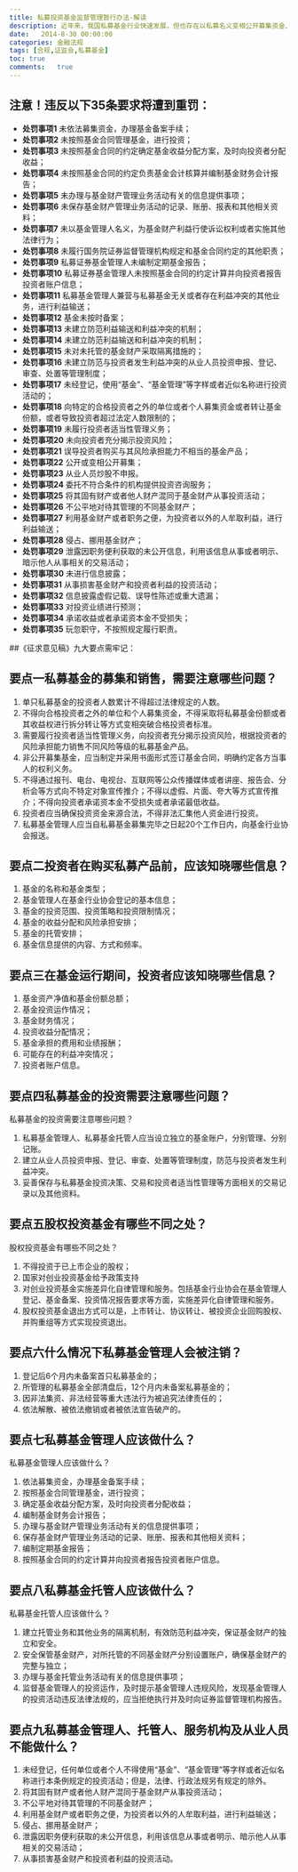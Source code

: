 ```yaml
---
title: 私募投资基金监督管理暂行办法-解读
description: 近年来，我国私募基金行业快速发展，但也存在以私募名义变相公开募集资金、部分私募基金资金募集和投资运作不规范等问题，有必要制定专门的行政法规，为规范私募基金活动、保护投资者合法权益提供有效的法律依据。 8月30日，国务院法制办公室发布了《私募投资基金管理暂行条例（征求意见稿）》，共计11章58条，分别从私募基金管理人和托管人的职责、资金募集、投资运作、信息提供、行业自律、监督管理、法律责任等方面确立了监管规则，这意味着私募基金业的顶层设计即将落地。
date:	2014-8-30 00:00:00
categories:	金融法规
tags: [合规,证监会,私募基金]
toc: true
comments:	true
---
```



## 注意！违反以下35条要求将遭到重罚：

* **处罚事项1** 未依法募集资金，办理基金备案手续；
* **处罚事项2** 未按照基金合同管理基金，进行投资；
* **处罚事项3** 未按照基金合同的约定确定基金收益分配方案，及时向投资者分配收益；
* **处罚事项4** 未按照基金合同的约定负责基金会计核算并编制基金财务会计报告；
* **处罚事项5** 未办理与基金财产管理业务活动有关的信息提供事项；
* **处罚事项6** 未保存基金财产管理业务活动的记录、账册、报表和其他相关资料；
* **处罚事项7** 未以基金管理人名义，为基金财产利益行使诉讼权利或者实施其他法律行为；
* **处罚事项8** 未履行国务院证券监督管理机构规定和基金合同约定的其他职责；
* **处罚事项9** 私募证券基金管理人未编制定期基金报告；
* **处罚事项10** 私募证券基金管理人未按照基金合同的约定计算并向投资者报告投资者账户信息；
* **处罚事项11** 私募基金管理人兼营与私募基金无关或者存在利益冲突的其他业务，进行利益输送；
* **处罚事项12** 基金未按时备案；
* **处罚事项13** 未建立防范利益输送和利益冲突的机制；
* **处罚事项14** 未建立防范利益输送和利益冲突的机制；
* **处罚事项15** 未对未托管的基金财产采取隔离措施的；
* **处罚事项16** 未建立防范与投资者发生利益冲突的从业人员投资申报、登记、审查、处置等管理制度；
* **处罚事项17** 未经登记，使用“基金”、“基金管理”等字样或者近似名称进行投资活动的；
* **处罚事项18** 向特定的合格投资者之外的单位或者个人募集资金或者转让基金份额，或者导致投资者超过法定人数限制的；
* **处罚事项19** 未履行投资者适当性管理义务；
* **处罚事项20** 未向投资者充分揭示投资风险；
* **处罚事项21** 误导投资者购买与其风险承担能力不相当的基金产品；
* **处罚事项22** 公开或变相公开募集；
* **处罚事项23** 从业人员炒股不申报。
* **处罚事项24** 委托不符合条件的机构提供投资咨询服务；
* **处罚事项25** 将其固有财产或者他人财产混同于基金财产从事投资活动；
* **处罚事项26** 不公平地对待其管理的不同基金财产；
* **处罚事项27** 利用基金财产或者职务之便，为投资者以外的人牟取利益，进行利益输送；
* **处罚事项28** 侵占、挪用基金财产；
* **处罚事项29** 泄露因职务便利获取的未公开信息，利用该信息从事或者明示、暗示他人从事相关的交易活动；
* **处罚事项30** 未进行信息披露；
* **处罚事项31** 从事损害基金财产和投资者利益的投资活动；
* **处罚事项32** 信息披露虚假记载、误导性陈述或重大遗漏；
* **处罚事项33** 对投资业绩进行预测；
* **处罚事项34** 承诺收益或者承诺资本金不受损失；
* **处罚事项35** 玩忽职守，不按照规定履行职责。

##《征求意见稿》九大要点需牢记：

## 要点一私募基金的募集和销售，需要注意哪些问题？

1. 单只私募基金的投资者人数累计不得超过法律规定的人数。
2. 不得向合格投资者之外的单位和个人募集资金，不得采取将私募基金份额或者其收益权进行拆分转让等方式变相突破合格投资者标准。
3. 需要履行投资者适当性管理义务，向投资者充分揭示投资风险，根据投资者的风险承担能力销售不同风险等级的私募基金产品。
4. 非公开募集基金，应当制定并采用书面形式签订基金合同，明确约定各方当事人的权利义务。
5. 不得通过报刊、电台、电视台、互联网等公众传播媒体或者讲座、报告会、分析会等方式向不特定对象宣传推介；不得以虚假、片面、夸大等方式宣传推介；不得向投资者承诺资本金不受损失或者承诺最低收益。
6. 投资者应当确保投资资金来源合法，不得非法汇集他人资金进行投资。
7. 私募基金管理人应当自私募基金募集完毕之日起20个工作日内，向基金行业协会报送。

## 要点二投资者在购买私募产品前，应该知晓哪些信息？

1. 基金的名称和基金类型；
2. 基金管理人在基金行业协会登记的基本信息；
3. 基金的投资范围、投资策略和投资限制情况；
4. 基金的收益分配和风险承担安排；
5. 基金的托管安排；
6. 基金信息提供的内容、方式和频率。

## 要点三在基金运行期间，投资者应该知晓哪些信息？

1. 基金资产净值和基金份额总额；
2. 基金投资运作情况；
3. 基金财务情况；
4. 投资收益分配情况；
5. 基金承担的费用和业绩报酬；
6. 可能存在的利益冲突情况；
7. 投资者账户信息。

## 要点四私募基金的投资需要注意哪些问题？

私募基金的投资需要注意哪些问题？

1. 私募基金管理人、私募基金托管人应当设立独立的基金账户，分别管理、分别记账。
2. 建立从业人员投资申报、登记、审查、处置等管理制度，防范与投资者发生利益冲突。
3. 妥善保存与私募基金投资决策、交易和投资者适当性管理等方面相关的交易记录以及其他资料。

## 要点五股权投资基金有哪些不同之处？

股权投资基金有哪些不同之处？

1. 不得投资于已上市企业的股权；
2. 国家对创业投资基金给予政策支持
3. 对创业投资基金实施差异化自律管理和服务。包括基金行业协会在基金管理人登记、基金备案、投资情况报告要求等方面，实施差异化自律管理和服务。
4. 股权投资基金退出方式可以是，上市转让、协议转让、被投资企业回购股权、并购重组等方式实现投资退出。

## 要点六什么情况下私募基金管理人会被注销？

1. 登记后6个月内未备案首只私募基金的；
2. 所管理的私募基金全部清盘后，12个月内未备案私募基金的；
3. 因非法集资、非法经营等重大违法行为被追究法律责任的；
4. 依法解散、被依法撤销或者被依法宣告破产的。

## 要点七私募基金管理人应该做什么？

私募基金管理人应该做什么？

1. 依法募集资金，办理基金备案手续；
2. 按照基金合同管理基金，进行投资；
3. 确定基金收益分配方案，及时向投资者分配收益；
4. 编制基金财务会计报告；
5. 办理与基金财产管理业务活动有关的信息提供事项；
6. 保存基金财产管理业务活动的记录、账册、报表和其他相关资料；
7. 编制定期基金报告；
8. 按照基金合同的约定计算并向投资者报告投资者账户信息。

## 要点八私募基金托管人应该做什么？

私募基金托管人应该做什么？

1. 建立托管业务和其他业务的隔离机制，有效防范利益冲突，保证基金财产的独立和安全。
2. 安全保管基金财产，对所托管的不同基金财产分别设置账户，确保基金财产的完整与独立；
3. 办理与基金托管业务活动有关的信息提供事项；
4. 监督基金管理人的投资运作，及时提示基金管理人违规风险，发现基金管理人的投资活动违反法律法规的，应当拒绝执行并及时向证券监督管理机构报告。

## 要点九私募基金管理人、托管人、服务机构及从业人员不能做什么？

1. 未经登记，任何单位或者个人不得使用“基金”、“基金管理”等字样或者近似名称进行本条例规定的投资活动；但是，法律、行政法规另有规定的除外。
2. 将其固有财产或者他人财产混同于基金财产从事投资活动；
3. 不公平地对待其管理的不同基金财产；
4. 利用基金财产或者职务之便，为投资者以外的人牟取利益，进行利益输送；
5. 侵占、挪用基金财产；
6. 泄露因职务便利获取的未公开信息，利用该信息从事或者明示、暗示他人从事相关的交易活动；
7. 从事损害基金财产和投资者利益的投资活动。
